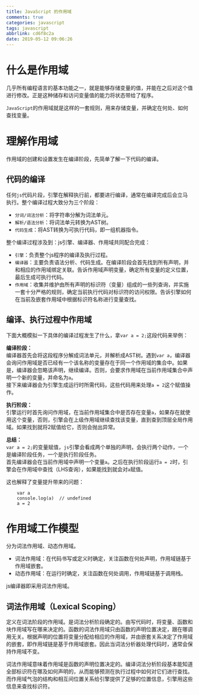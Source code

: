 ```yaml
---
title: JavaScript 的作用域
comments: true
categories: javascript
tags: javascript
abbrlink: cd6f8c2a
date: 2019-05-12 09:06:26
---
```


# 什么是作用域

几乎所有编程语言的基本功能之一，就是能够存储变量的值，并能在之后对这个值进行修改。正是这种储存和访问变量值的能力将状态带给了程序。  

`JavaScript`的作用域就是这样的一套规则，用来存储变量，并确定在何处、如何查找变量。  

# 理解作用域

作用域的创建和设置发生在编译阶段，先简单了解一下代码的编译。  

## 代码的编译

任何`js`代码片段，引擎在解释执行前，都要进行编译，通常在编译完成后会立马执行。整个编译过程大致分为三个阶段：
- `分词/词法分析`：将字符串分解为词法单元。
- `解析/语法分析`：将词法单元转换为AST树。
- `代码生成`：将AST转换为可执行代码，即一组机器指令。


整个编译过程涉及到：js引擎、编译器、作用域共同配合完成：
- `引擎`：负责整个js程序的编译及执行过程。
- `编译器`：主要负责语法分析、代码生成。在编译阶段会首先找到所有声明，并和相应的作用域绑定关联。告诉作用域声明变量，确定所有变量的定义位置，最后生成可执行代码。
- `作用域`：收集并维护由所有声明的标识符（变量）组成的一些列查询，并实施一套十分严格的规则，确定当前执行代码对标识符的访问权限。告诉引擎如何在当前及嵌套作用域中根据标识符名称进行变量查找。

## 编译、执行过程中作用域

下面大概模拟一下具体的编译过程发生了什么，拿`var a = 2;`这段代码来举例：  

**编译阶段：**  
编译器首先会将这段程序分解成词法单元，并解析成AST树。遇到`var a`，编译器会询问作用域是否已经有一个该名称的变量存在于同一个作用域的集合中。如果是，编译器会忽略该声明，继续编译。否则，会要求作用域在当前作用域集合中声明一个新的变量，并命名为`a`。  
接下来编译器会为引擎生成运行时所需代码，这些代码用来处理`a = 2`这个赋值操作。  

**执行阶段：**  
引擎运行时首先询问作用域，在当前作用域集合中是否存在变量`a`，如果存在就使用这个变量，否则，引擎会在上级作用域继续查找该变量，直到查到顶层全局作用域。如果找到就将2赋值给它，否则会抛出异常。  

**总结：**  
`var a = 2;`的变量赋值，`js`引擎会看成两个单独的声明，会执行两个动作，一个是编译阶段任务，一个是执行阶段任务。  
首先编译器会在当前作用域中声明一个变量`a`。之后在执行阶段运行`a = 2`时，引擎会在作用域中查找（LHS查询），如果能找到就会对`a`赋值。  

这也解释了变量提升带来的问题：
```
    var a
    console.log(a)	// undefined
    a = 2
```


# 作用域工作模型

分为词法作用域、动态作用域。
- 词法作用域：在代码书写或定义时确定，关注函数在何处声明，作用域链基于作用域嵌套。
- 动态作用域：在运行时确定，关注函数在何处调用，作用域链基于调用栈。

js编译器即采用词法作用域。  

## 词法作用域（Lexical Scoping）
定义在词法阶段的作用域。是词法分析阶段确定的。由写代码时，将变量、函数和块作用域写在哪来决定的。函数的词法作用域只由函数的声明位置决定，跟在哪调用无关。根据声明的位置将变量分配给相应的作用域，并由嵌套关系决定了作用域的嵌套，即作用域链是基于作用域嵌套。因此当词法分析器处理代码时，通常会保持作用域不变。  

词法作用域意味着作用域是函数的声明位置决定的。编译词法分析阶段基本能知道全部标识符在哪及如何声明的，从而能够预测在执行过程中如何对它们进行查找。而作用域气泡的结构和相互间位置关系给引擎提供了足够的位置信息，引擎用这些信息来查找标识符。